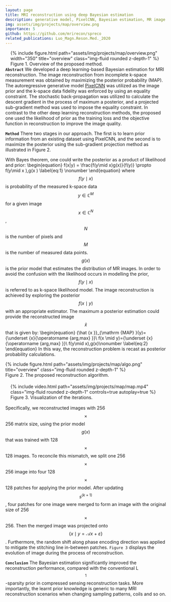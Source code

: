 ```yaml
---
layout: page
title: MRI reconstruction using deep Bayesian estimation
description: generative model, PixelCNN, Bayesian estimation, MR image reconstruction, optimization
img: assets/img/projects/map/overview.png
importance: 5
github: https://github.com/mrirecon/spreco
related_publications: Luo_Magn.Reson.Med._2020
---
```


<div style="float: right; margin-left: 1rem; margin-bottom: 0rem">
{% include figure.html path="assets/img/projects/map/overview.png" width="350" title="overview" class="img-fluid rounded z-depth-1" %}
<div class="caption_post">
    Figure 1. Overview of the proposed method.
</div>
</div>

**`Abstract`** We developed a deep learning-based Bayesian estimation for MRI
reconstruction. The image reconstruction from
incomplete k-space measurement was obtained by maximizing the posterior probability (MAP).
The autoregressive generative model [PixelCNN](https://arxiv.org/abs/1701.05517) was utilized as the image prior
and the k-space data fidelity was enforced by using an equality constraint.
The stochastic back-propagation was utilized to calculate the descent gradient in the
process of maximum a posterior, and a projected sub-gradient method was used to
impose the equality constraint. In contrast to the other deep learning reconstruction
methods, the proposed one used the likelihood of prior as the training loss and the
objective function in reconstruction to improve the image quality.


**`Method`** There two stages in our approach. The first is to learn prior information from an existing dataset using PixelCNN, and the second is to maximize the posterior using the sub-gradient projection method as illustrated in Figure 2.

With Bayes theorem, one could write the posterior as a product of likelihood and prior:
\begin{equation}
f(x|y) = \frac{f(y\mid x)g(x)}{f(y)}    \propto f(y\mid x )\,g(x )
\label{eq:1}
\nonumber
\end{equation}
where $$f(y\mid x)$$ is probability of the measured k-space data $$ y\in \mathbb{C}^M$$ for a given image $$x\in \mathbb{C}^N$$, $$N$$ is the number of pixels and $$M$$ is the number of measured data points. $$g(x)$$ is the prior model that estimates the distribution of MR images. 
In order to avoid the confusion with the likelihood occurs in modelling the prior, $$f(y\mid x)$$ is referred to as k-space likelihood model.
The image reconstruction is achieved by exploring the posterior $$f(x\mid y)$$ with an appropriate estimator. The maximum a posterior estimation could provide the reconstructed image $$\hat{x}$$ that is given by:
\begin{equation}
{\hat {x }}_{\mathrm {MAP} }(y)={\underset {x}{\operatorname {arg\,max} }}\ f(x \mid y)={\underset {x}{\operatorname {arg\,max} }}\ f(y\mid x)\,g(x)\nonumber
\label{eq:2}
\end{equation}
In this way, the reconstruction problem is recast as posterior probability calculations.

<div class="col-sm mt-3 mt-md-0">
{% include figure.html path="assets/img/projects/map/algo.png" title="overview" class="img-fluid rounded z-depth-1" %}
<div class="caption_post" style="margin-bottom: 1.15rem">
    Figure 2. The proposed reconstruction algorithm.
</div>
</div>

<div style="float: right; margin-left: 1rem; margin-bottom: 0rem">
{% include video.html path="assets/img/projects/map/map.mp4" class="img-fluid rounded z-depth-1" controls=true autoplay=true %}
<div class="caption_post" style="margin-bottom: 1rem">
    Figure 3. Visualization of the iterations.
</div>
</div>


Specifically, we reconstructed images with 256$$\times$$256 matrix size, using the prior model $$g(x)$$ that was trained with 128$$\times$$128 images. To reconcile this mismatch, we split one 256$$\times$$256 image into four 128$$\times$$128 patches for applying the prior model. After updating $${s}^{(k+1)}$$, four patches for one image were merged to form an image with the original size of 256$$\times$$256. Then the merged image was projected onto $$\{x\mid y  = \mathcal{A} x \ + \ \varepsilon\}$$. Furthermore, the random shift along phase encoding direction was applied to mitigate the stitching line in-between patches. `Figure 3` displays the evolution of image during the process of reconstruction.


**`Conclusion`** The Bayesian estimation significantly improved the reconstruction
performance, compared with the conventional L$$^1$$-sparsity prior
in compressed sensing reconstruction tasks. More importantly, the
learnt prior knowledge is generic to many MRI reconstruction scenarios
when changing sampling patterns, coils and so on.